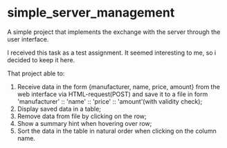 # simple_server_management
A simple project that implements the exchange with the server through the user interface.

I received this task as a test assignment.
It seemed interesting to me, so i decided to keep it here.

That project able to:

1. Receive data in the form {manufacturer, name, price, amount} from the web interface via HTML-request(POST)
and save it to a file in form 'manufacturer' :: 'name' :: 'price' :: 'amount'(with validity check);
2. Display saved data in a table;
3. Remove data from file by clicking on the row;
4. Show a summary hint when hovering over row;
5. Sort the data in the table in natural order when clicking on the column name.
